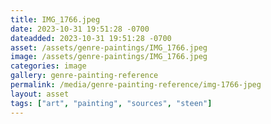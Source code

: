 ```yaml
---
title: IMG_1766.jpeg
date: 2023-10-31 19:51:28 -0700
dateadded: 2023-10-31 19:51:28 -0700
asset: /assets/genre-paintings/IMG_1766.jpeg
image: /assets/genre-paintings/IMG_1766.jpeg
categories: image
gallery: genre-painting-reference
permalink: /media/genre-painting-reference/img-1766-jpeg
layout: asset
tags: ["art", "painting", "sources", "steen"]
--- 
```

